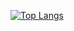 [![Top Langs](https://github-readme-stats.vercel.app/api/top-langs/?username=dannroda)](https://github.com/anuraghazra/github-readme-stats)